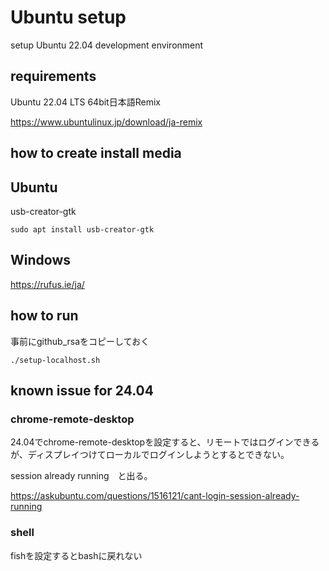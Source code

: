 # Ubuntu setup

setup Ubuntu 22.04 development environment

## requirements

Ubuntu 22.04 LTS 64bit日本語Remix

https://www.ubuntulinux.jp/download/ja-remix

## how to create install media

## Ubuntu

usb-creator-gtk

```shell
sudo apt install usb-creator-gtk
```

## Windows

<https://rufus.ie/ja/>

## how to run

事前にgithub_rsaをコピーしておく

```shell
./setup-localhost.sh
```

## known issue for 24.04

### chrome-remote-desktop

24.04でchrome-remote-desktopを設定すると、リモートではログインできるが、ディスプレイつけてローカルでログインしようとするとできない。

session already running　と出る。

<https://askubuntu.com/questions/1516121/cant-login-session-already-running>

### shell

fishを設定するとbashに戻れない
